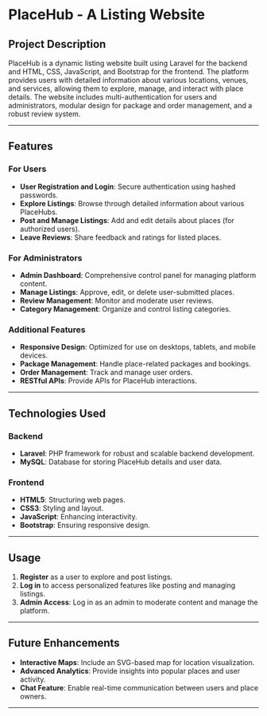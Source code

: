 # PlaceHub - A Listing Website

## Project Description
PlaceHub is a dynamic listing website built using Laravel for the backend and HTML, CSS, JavaScript, and Bootstrap for the frontend. 
The platform provides users with detailed information about various locations, venues, and services, allowing them to explore, manage, and interact with place details.
The website includes multi-authentication for users and administrators, modular design for package and order management, and a robust review system.

---

## Features

### For Users
- **User Registration and Login**: Secure authentication using hashed passwords.
- **Explore Listings**: Browse through detailed information about various PlaceHubs.
- **Post and Manage Listings**: Add and edit details about places (for authorized users).
- **Leave Reviews**: Share feedback and ratings for listed places.

### For Administrators
- **Admin Dashboard**: Comprehensive control panel for managing platform content.
- **Manage Listings**: Approve, edit, or delete user-submitted places.
- **Review Management**: Monitor and moderate user reviews.
- **Category Management**: Organize and control listing categories.

### Additional Features
- **Responsive Design**: Optimized for use on desktops, tablets, and mobile devices.
- **Package Management**: Handle place-related packages and bookings.
- **Order Management**: Track and manage user orders.
- **RESTful APIs**: Provide APIs for PlaceHub interactions.

---

## Technologies Used

### Backend
- **Laravel**: PHP framework for robust and scalable backend development.
- **MySQL**: Database for storing PlaceHub details and user data.

### Frontend
- **HTML5**: Structuring web pages.
- **CSS3**: Styling and layout.
- **JavaScript**: Enhancing interactivity.
- **Bootstrap**: Ensuring responsive design.

---

## Usage
1. **Register** as a user to explore and post listings.
2. **Log in** to access personalized features like posting and managing listings.
3. **Admin Access**: Log in as an admin to moderate content and manage the platform.

---

## Future Enhancements
- **Interactive Maps**: Include an SVG-based map for location visualization.
- **Advanced Analytics**: Provide insights into popular places and user activity.
- **Chat Feature**: Enable real-time communication between users and place owners.

---

